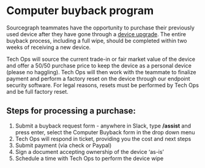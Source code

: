 # Computer buyback program

Sourcegraph teammates have the opportunity to purchase their previously used device after they have gone through a [device upgrade](../../../benefits-pay-perks/benefits-perks/spending-company-money.md#laptop-upgrade). The entire buyback process, including a full wipe, should be completed within two weeks of receiving a new device.

Tech Ops will source the current trade-in or fair market value of the device and offer a 50/50 purchase price to keep the device as a personal device (please no haggling). Tech Ops will then work with the teammate to finalize payment and perform a factory reset on the device through our endpoint security software. For legal reasons, resets must be performed by Tech Ops and be full factory reset.

## Steps for processing a purchase:

1. Submit a buyback request form - anywhere in Slack, type **/assist** and press enter, select the Computer Buyback form in the drop down menu
2. Tech Ops will respond in ticket, providing you the cost and next steps
3. Submit payment (via check or Paypal)
4. Sign a document accepting ownership of the device ‘as-is’
5. Schedule a time with Tech Ops to perform the device wipe
